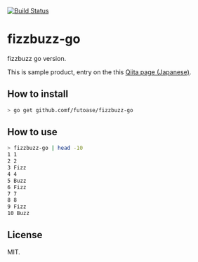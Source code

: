 [![Build Status](https://travis-ci.org/futoase/fizzbuzz-go.png?branch=master)](https://travis-ci.org/futoase/fizzbuzz-go)

fizzbuzz-go
===========

fizzbuzz go version.

This is sample product, entry on the this [Qiita page (Japanese)](http://qiita.com/futoase/items/73b7ca9fb16ca588ad6f).

How to install
--------------

```sh
> go get github.comf/futoase/fizzbuzz-go
```

How to use
----------

```sh
> fizzbuzz-go | head -10
1 1
2 2
3 Fizz
4 4
5 Buzz
6 Fizz
7 7
8 8
9 Fizz
10 Buzz
```

License
-------

MIT.

